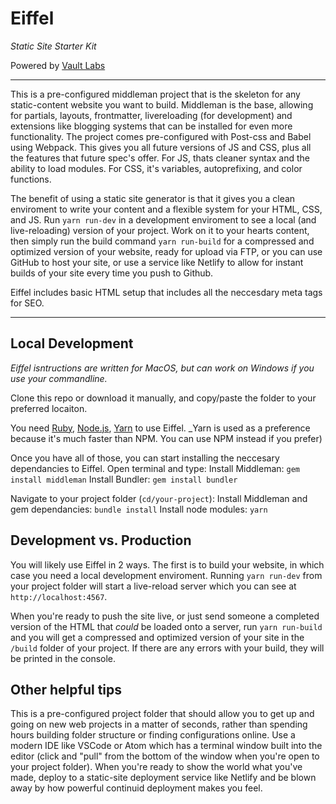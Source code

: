 # Eiffel

_Static Site Starter Kit_

Powered by [Vault Labs](https://vaultlabs.co)

***

This is a pre-configured middleman project that is the skeleton for any static-content website you want to build. Middleman is the base, allowing for partials, layouts, frontmatter, livereloading (for development) and extensions like blogging systems that can be installed for even more functionality. The project comes pre-configured with Post-css and Babel using Webpack. This gives you all future versions of JS and CSS, plus all the features that future spec's offer. For JS, thats cleaner syntax and the ability to load modules. For CSS, it's variables, autoprefixing, and color functions.

The benefit of using a static site generator is that it gives you a clean enviroment to write your content and a flexible system for your HTML, CSS, and JS. Run `yarn run-dev` in a development enviroment to see a local (and live-reloading) version of your project. Work on it to your hearts content, then simply run the build command `yarn run-build` for a compressed and optimized version of your website, ready for upload via FTP, or you can use GitHub to host your site, or use a service like Netlify to allow for instant builds of your site every time you push to Github.

Eiffel includes basic HTML setup that includes all the neccesdary meta tags for SEO.

***

## Local Development

_Eiffel isntructions are written for MacOS, but can work on Windows if you use your commandline._

Clone this repo or download it manually, and copy/paste the folder to your preferred locaiton.

You need [Ruby](https://www.ruby-lang.org/en/downloads/), [Node.js](https://nodejs.org/en/), [Yarn](https://yarnpkg.com/en/) to use Eiffel.
_Yarn is used as a preference because it's much faster than NPM. You can use NPM instead if you prefer)

Once you have all of those, you can start installing the neccesary dependancies to Eiffel. Open terminal and type:
Install Middleman: `gem install middleman`
Install Bundler: `gem install bundler`

Navigate to your project folder (`cd/your-project`):
Install Middleman and gem dependancies: `bundle install`
Install node modules: `yarn`

## Development vs. Production
You will likely use Eiffel in 2 ways. The first is to build your website, in which case you need a local development enviroment. Running `yarn run-dev` from your project folder will start a live-reload server which you can see at `http://localhost:4567`.

When you're ready to push the site live, or just send someone a completed version of the HTML that _could_ be loaded onto a server, run `yarn run-build` and you will get a compressed and optimized version of your site in the `/build` folder of your project. If there are any errors with your build, they will be printed in the console.


## Other helpful tips
This is a pre-configured project folder that should allow you to get up and going on new web projects in a matter of seconds, rather than spending hours building folder structure or finding configurations online. Use a modern IDE like VSCode or Atom which has a terminal window built into the editor (click and "pull" from the bottom of the window when you're open to your project folder). When you're ready to show the world what you've made, deploy to a static-site deployment service like Netlify and be blown away by how powerful continuid deployment makes you feel.
